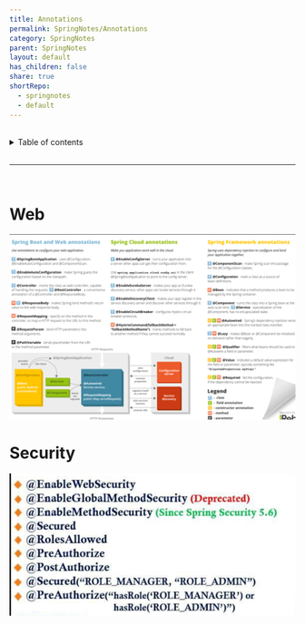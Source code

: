 ```yaml
---
title: Annotations
permalink: SpringNotes/Annotations
category: SpringNotes
parent: SpringNotes
layout: default
has_children: false
share: true
shortRepo:
  - springnotes
  - default
---
```


<br/>

<details markdown="block">                
<summary>                
Table of contents                
</summary>                
{: .text-delta }                
1. TOC                
{:toc}                
</details>

<br/>

---

<br/>

# Web

![SpringBootWebAnnotations.png](..%2Fassets%2Fimages%2FSpringBootWebAnnotations.png)

# Security

![img.png](../assets/images/SpringSecurityAnnotations.png)
